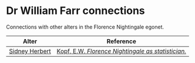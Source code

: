 # Dr William Farr connections
Connections with other alters in the Florence Nightingale egonet.

| Alter  | Reference|
| ------------- |------------- |
| [Sidney Herbert](https://github.com/altealo/SidneyHerbert/blob/master/README.md)  |[Kopf, E.W. *Florence Nightingale as statistician.*](https://www.jstor.org/stable/2965763?seq=1#metadata_info_tab_contents)|
